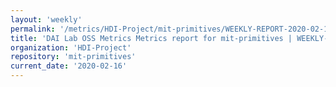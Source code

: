 ```yaml
---
layout: 'weekly'
permalink: '/metrics/HDI-Project/mit-primitives/WEEKLY-REPORT-2020-02-16'
title: 'DAI Lab OSS Metrics Metrics report for mit-primitives | WEEKLY-REPORT-2020-02-16'
organization: 'HDI-Project'
repository: 'mit-primitives'
current_date: '2020-02-16'
---
```

